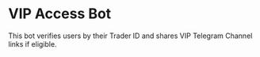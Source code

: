 # VIP Access Bot

This bot verifies users by their Trader ID and shares VIP Telegram Channel links if eligible.
